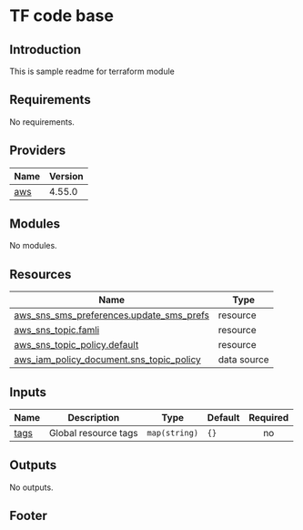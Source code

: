 # TF code base
## Introduction
This is sample readme for terraform module

<!-- BEGIN_AUTOMATED_TF_DOCS_BLOCK -->
## Requirements

No requirements.

## Providers

| Name | Version |
|------|---------|
| <a name="provider_aws"></a> [aws](#provider\_aws) | 4.55.0 |

## Modules

No modules.

## Resources

| Name | Type |
|------|------|
| [aws_sns_sms_preferences.update_sms_prefs](https://registry.terraform.io/providers/hashicorp/aws/latest/docs/resources/sns_sms_preferences) | resource |
| [aws_sns_topic.famli](https://registry.terraform.io/providers/hashicorp/aws/latest/docs/resources/sns_topic) | resource |
| [aws_sns_topic_policy.default](https://registry.terraform.io/providers/hashicorp/aws/latest/docs/resources/sns_topic_policy) | resource |
| [aws_iam_policy_document.sns_topic_policy](https://registry.terraform.io/providers/hashicorp/aws/latest/docs/data-sources/iam_policy_document) | data source |

## Inputs

| Name | Description | Type | Default | Required |
|------|-------------|------|---------|:--------:|
| <a name="input_tags"></a> [tags](#input\_tags) | Global resource tags | `map(string)` | `{}` | no |

## Outputs

No outputs.
<!-- END_AUTOMATED_TF_DOCS_BLOCK -->

## Footer
